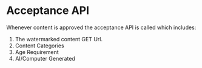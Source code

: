 # Acceptance API

Whenever content is approved the acceptance API is called which includes:

1. The watermarked content GET Url.
2. Content Categories
3. Age Requirement
4. AI/Computer Generated
